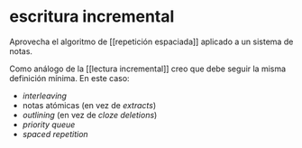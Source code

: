 # escritura incremental
Aprovecha el algoritmo de [[repetición espaciada]] aplicado a un sistema de notas. 

Como análogo de la [[lectura incremental]] creo que debe seguir la misma definición mínima. En este caso:

- *interleaving*
- notas atómicas (en vez de *extracts*)
- *outlining* (en vez de *cloze deletions*)
- *priority queue*
- *spaced repetition*
